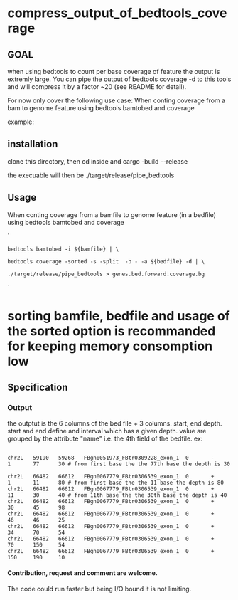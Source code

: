 # compress_output_of_bedtools_coverage

## GOAL
when using bedtools to count per base coverage of feature the output is extremly large.
You can pipe the output of bedtools coverage -d to this tools and will compress it by a factor ~20 (see README for detail).

For now only cover the following use case:
When conting coverage from a bam to genome feature using bedtools bamtobed and coverage

example:


## installation
clone this directory, then cd inside and cargo -build --release

the execuable will then be ./target/release/pipe_bedtools

## Usage
When conting coverage from a bamfile to genome feature (in a bedfile) using bedtools bamtobed and coverage


`

    bedtools bamtobed -i ${bamfile} | \
    
    bedtools coverage -sorted -s -split  -b - -a ${bedfile} -d | \ 
    
    ./target/release/pipe_bedtools > genes.bed.forward.coverage.bg
`
# sorting bamfile, bedfile and usage of the sorted option is recommanded for keeping memory consomption low




## Specification

### Output

the outptut is the 6 columns of the bed file + 3 columns. start, end depth. start and end define and interval which has a given depth.
value are grouped by the attribute "name" i.e. the 4th field of the bedfile.
ex:
```
 
chr2L   59190   59268   FBgn0051973_FBtr0309228_exon_1  0       -       1       77      30 # from first base the the 77th base the depth is 30

chr2L   66482   66612   FBgn0067779_FBtr0306539_exon_1  0       +       1       11      80 # from first base the the 11 base the depth is 80
chr2L   66482   66612   FBgn0067779_FBtr0306539_exon_1  0       +       11      30      40 # from 11th base the the 30th base the depth is 40
chr2L   66482   66612   FBgn0067779_FBtr0306539_exon_1  0       +       30      45      98
chr2L   66482   66612   FBgn0067779_FBtr0306539_exon_1  0       +       46      46      25
chr2L   66482   66612   FBgn0067779_FBtr0306539_exon_1  0       +       34      70      54
chr2L   66482   66612   FBgn0067779_FBtr0306539_exon_1  0       +       70      150     54
chr2L   66482   66612   FBgn0067779_FBtr0306539_exon_1  0       +       150     190     10

```


#### Contribution, request and comment are welcome. 
The code could run faster but being I/O bound it is not limiting.


